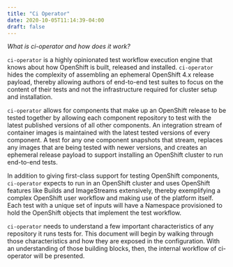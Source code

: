 ```yaml
---
title: "Ci Operator"
date: 2020-10-05T11:14:39-04:00
draft: false
---
```



*What is ci-operator and how does it work?*

`ci-operator` is a highly opinionated test workflow execution engine that knows about how OpenShift is built, released and installed. `ci-operator` hides the complexity of assembling an ephemeral OpenShift 4.x release payload, thereby allowing authors of end-to-end test suites to focus on the content of their tests and not the infrastructure required for cluster setup and installation.

`ci-operator` allows for components that make up an OpenShift release to be tested together by allowing each component repository to test with the latest published versions of all other components. An integration stream of container images is maintained with the latest tested versions of every component. A test for any one component snapshots that stream, replaces any images that are being tested with newer versions, and creates an ephemeral release payload to support installing an OpenShift cluster to run end-to-end tests.

In addition to giving first-class support for testing OpenShift components, `ci-operator` expects to run in an OpenShift cluster and uses OpenShift features like Builds and ImageStreams extensively, thereby exemplifying a complex OpenShift user workflow and making use of the platform itself. Each test with a unique set of inputs will have a Namespace provisioned to hold the OpenShift objects that implement the test workflow.

`ci-operator` needs to understand a few important characteristics of any repository it runs tests for. This document will begin by walking through those characteristics and how they are exposed in the configuration. With an understanding of those building blocks, then, the internal workflow of ci-operator will be presented.
